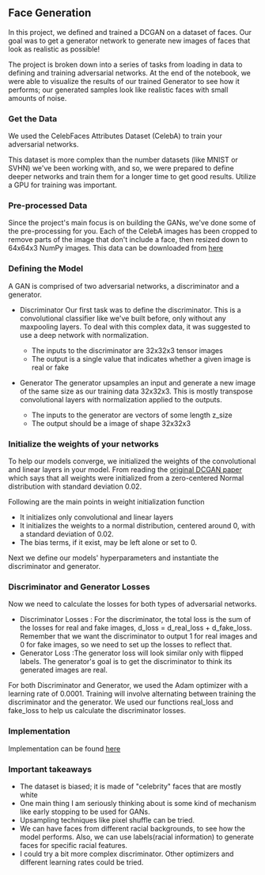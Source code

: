 ## Face Generation
In this project, we defined and trained a DCGAN on a dataset of faces. Our goal was to get a generator network to generate new 
images of faces that look as realistic as possible!

The project is broken down into a series of tasks from loading in data to defining and training adversarial networks. 
At the end of the notebook, we were able to visualize the results of our trained Generator to see how it performs; our 
generated samples look like realistic faces with small amounts of noise.

### Get the Data
We used the CelebFaces Attributes Dataset (CelebA) to train your adversarial networks.

This dataset is more complex than the number datasets (like MNIST or SVHN) we've been working with, and so, we 
were prepared to define deeper networks and train them for a longer time to get good results. 
Utilize a GPU for training was important.

### Pre-processed Data
Since the project's main focus is on building the GANs, we've done some of the pre-processing for you. Each of the CelebA 
images has been cropped to remove parts of the image that don't include a face, then resized down to 64x64x3 NumPy images. This
data can be downloaded from [here](https://s3.amazonaws.com/video.udacity-data.com/topher/2018/November/5be7eb6f_processed-celeba-small/processed-celeba-small.zip)

### Defining the Model
A GAN is comprised of two adversarial networks, a discriminator and a generator.

- Discriminator
Our first task was to define the discriminator. This is a convolutional classifier like we've built before, only without any 
maxpooling layers. To deal with this complex data, it was suggested to use a deep network with normalization. 
  - The inputs to the discriminator are 32x32x3 tensor images
  - The output is a single value that indicates whether a given image is real or fake

- Generator
The generator upsamples an input and generate a new image of the same size as our training data 32x32x3. 
This is mostly transpose convolutional layers with normalization applied to the outputs.
  - The inputs to the generator are vectors of some length z_size
  - The output should be a image of shape 32x32x3
  
### Initialize the weights of your networks
To help our models converge, we initialized the weights of the convolutional and linear layers in your model. From reading the 
[original DCGAN paper](https://arxiv.org/pdf/1511.06434.pdf) which says that all weights were initialized from a zero-centered
Normal distribution with standard deviation 0.02.

Following are the main points in weight initialization function
- It initializes only convolutional and linear layers
- It initializes the weights to a normal distribution, centered around 0, with a standard deviation of 0.02.
- The bias terms, if it exist, may be left alone or set to 0.

Next we define our models' hyperparameters and instantiate the discriminator and generator. 

### Discriminator and Generator Losses
Now we need to calculate the losses for both types of adversarial networks.

- Discriminator Losses : For the discriminator, the total loss is the sum of the losses for real and fake images, d_loss = d_real_loss + d_fake_loss.
Remember that we want the discriminator to output 1 for real images and 0 for fake images, so we need to set up the losses to reflect that.
- Generator Loss :The generator loss will look similar only with flipped labels. The generator's goal is to get the discriminator to think its generated images are real.

For both Discriminator and Generator, we used the Adam optimizer with a learning rate of 0.0001. 
Training will involve alternating between training the discriminator and the generator. 
We used our functions real_loss and fake_loss to help us calculate the discriminator losses.

### Implementation
Implementation can be found [here](https://github.com/UsmanIjaz/DL_Face_Generation/blob/master/dlnd_face_generation.ipynb)

### Important takeaways
- The dataset is biased; it is made of "celebrity" faces that are mostly white
- One main thing I am seriously thinking about is some kind of mechanism like early stopping to be used for GANs.
- Upsampling techniques like pixel shuffle can be tried.
- We can have faces from different racial backgrounds, to see how the model performs. Also, we can use labels(racial information) to generate faces for specific racial features.
- I could try a bit more complex discriminator.
Other optimizers and different learning rates could be tried.
  
